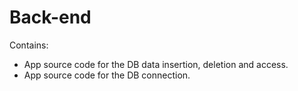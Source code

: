 # Back-end

Contains:

- App source code for the DB data insertion, deletion and access.
- App source code for the DB connection.
